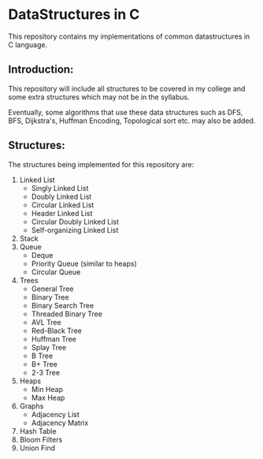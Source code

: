 # DataStructures in C

This repository contains my implementations of common datastructures in C language.

## Introduction:

This repository will include all structures to be covered in my college and some extra structures which may not be in the syllabus.

Eventually, some algorithms that use these data structures such as DFS, BFS, Dijkstra's, Huffman Encoding, Topological sort etc. may also be added.

## Structures:

The structures being implemented for this repository are:

1. Linked List
   * Singly Linked List
   * Doubly Linked List
   * Circular Linked List
   * Header Linked List
   * Circular Doubly Linked List
   * Self-organizing Linked List
2. Stack
3. Queue
   * Deque
   * Priority Queue (similar to heaps)
   * Circular Queue
4. Trees
   * General Tree
   * Binary Tree
   * Binary Search Tree
   * Threaded Binary Tree
   * AVL Tree
   * Red-Black Tree
   * Huffman Tree
   * Splay Tree
   * B Tree
   * B+ Tree
   * 2-3 Tree
5. Heaps
   * Min Heap
   * Max Heap
6. Graphs
   * Adjacency List
   * Adjacency Matrix
7. Hash Table
8. Bloom Filters
9. Union Find
